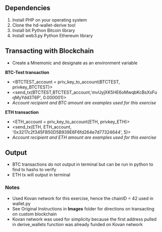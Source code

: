 ## Dependencies

1. Install PHP on your operating system
2. Clone the hd-wallet-derive tool
3. Install bit Python Bitcoin library
4. Install web3.py Python Ethereum library


## Transacting with Blockchain
* Create a Mnemonic and designate as an environment variable

**BTC-Test transaction**
- <BTCTEST_account = priv_key_to_account(BTCTEST, privkey_BTCTEST)>	
- <send_tx(BTCTEST,BTCTEST_account,'mvUyjXK5HE6oMwqbKcBsXxFuqMyYdd3T6P', 0.000001)>	
- *Account recipient and BTC amount are examples used for this exercise*


**ETH transaction**
- <ETH_account = priv_key_to_account(ETH, privkey_ETH)>	
- <send_tx(ETH, ETH_account, '0x3217c2f345FB50D5B939E6F6fd264e7d77324644', 5)>	
- *Account recipient and ETH amount are examples used for this exercise*


## Output
* BTC transactions do not output in terminal but can be run in python to find tx hashs to verify 	 
* ETH tx will output in terminal


### Notes
* Used Kovan network for this exercise, hence the chainID = 42 used in wallet.py	
* See Original Instructions in **Images** folder for directions on transacting on custom blockchain	
* Kovan network was used for simplicity because the first address pulled in derive_wallets function was already funded on Kovan network
